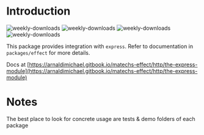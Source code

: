 # Introduction
![weekly-downloads](https://badgen.net/npm/v/@matechs/express)
![weekly-downloads](https://badgen.net/npm/dw/@matechs/express)
![weekly-downloads](https://badgen.net/npm/dm/@matechs/express)
![weekly-downloads](https://badgen.net/npm/dy/@matechs/express)

This package provides integration with `express`. Refer to documentation in `packages/effect` for more details.

Docs at [https://arnaldimichael.gitbook.io/matechs-effect/http/the-express-module](https://arnaldimichael.gitbook.io/matechs-effect/http/the-express-module)

# Notes
The best place to look for concrete usage are tests & demo folders of each package